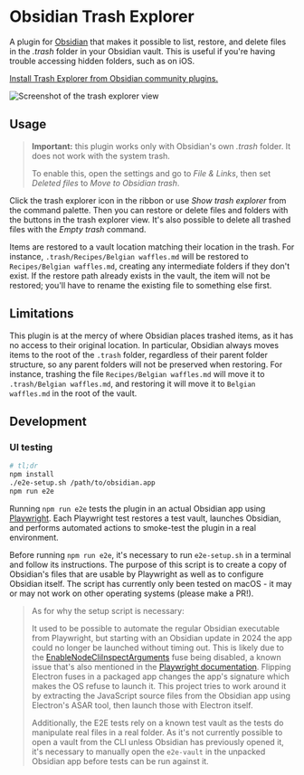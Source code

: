 # Obsidian Trash Explorer

A plugin for [Obsidian](https://obsidian.md) that makes it possible to list, restore, and delete files in the _.trash_ folder in your Obsidian vault. This is useful if you're having trouble accessing hidden folders, such as on iOS.

[Install Trash Explorer from Obsidian community plugins.](https://obsidian.md/plugins?id=obsidian-trash-explorer)

![Screenshot of the trash explorer view](https://github.com/proog/obsidian-trash-explorer/raw/main/screenshot.png)

## Usage

> **Important:** this plugin works only with Obsidian's own _.trash_ folder. It does not work with the system trash.
>
> To enable this, open the settings and go to _File & Links_, then set _Deleted files_ to _Move to Obsidian trash_.

Click the trash explorer icon in the ribbon or use _Show trash explorer_ from the command palette. Then you can restore or delete files and folders with the buttons in the trash explorer view. It's also possible to delete all trashed files with the _Empty trash_ command.

Items are restored to a vault location matching their location in the trash. For instance, `.trash/Recipes/Belgian waffles.md` will be restored to `Recipes/Belgian waffles.md`, creating any intermediate folders if they don't exist. If the restore path already exists in the vault, the item will not be restored; you'll have to rename the existing file to something else first.

## Limitations

This plugin is at the mercy of where Obsidian places trashed items, as it has no access to their original location. In particular, Obsidian always moves items to the root of the `.trash` folder, regardless of their parent folder structure, so any parent folders will not be preserved when restoring. For instance, trashing the file `Recipes/Belgian waffles.md` will move it to `.trash/Belgian waffles.md`, and restoring it will move it to `Belgian waffles.md` in the root of the vault.

## Development

### UI testing

```sh
# tl;dr
npm install
./e2e-setup.sh /path/to/obsidian.app
npm run e2e
```

Running `npm run e2e` tests the plugin in an actual Obsidian app using [Playwright](https://playwright.dev). Each Playwright test restores a test vault, launches Obsidian, and performs automated actions to smoke-test the plugin in a real environment.

Before running `npm run e2e`, it's necessary to run `e2e-setup.sh` in a terminal and follow its instructions. The purpose of this script is to create a copy of Obsidian's files that are usable by Playwright as well as to configure Obsidian itself. The script has currently only been tested on macOS - it may or may not work on other operating systems (please make a PR!).

> As for why the setup script is necessary:
>
> It used to be possible to automate the regular Obsidian executable from Playwright, but starting with an Obsidian update in 2024 the app could no longer be launched without timing out. This is likely due to the [EnableNodeCliInspectArguments](https://www.electronjs.org/docs/latest/tutorial/fuses#nodecliinspect) fuse being disabled, a known issue that's also mentioned in the [Playwright documentation](https://playwright.dev/docs/api/class-electron). Flipping Electron fuses in a packaged app changes the app's signature which makes the OS refuse to launch it. This project tries to work around it by extracting the JavaScript source files from the Obsidian app using Electron's ASAR tool, then launch those with Electron itself.
>
> Additionally, the E2E tests rely on a known test vault as the tests do manipulate real files in a real folder. As it's not currently possible to open a vault from the CLI unless Obsidian has previously opened it, it's necessary to manually open the `e2e-vault` in the unpacked Obsidian app before tests can be run against it.

